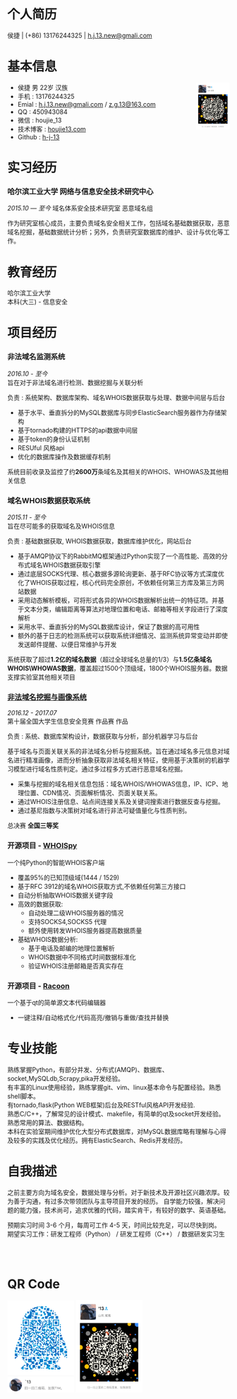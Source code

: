 个人简历
===================
侯捷 | (+86) 13176244325 | h.j.13.new@gmali.com

# 基本信息
<img src="wechat.png" width = "15%" align=right>

- 侯捷 男 22岁 汉族        
- 手机 : 13176244325        
- Emial : h.j.13.new@gmali.com  / z.g.13@163.com      
- QQ : 450943084
- 微信 : houjie_13
- 技术博客 : [houjie13.com](http://houjie13.com/)
- Github : [h-j-13](https://github.com/h-j-13)

# 实习经历
### 哈尔滨工业大学 网络与信息安全技术研究中心       
*2015.10 — 至今*
域名体系安全技术研究室 恶意域名组   

作为研究室核心成员，主要负责域名安全相关工作，包括域名基础数据获取，恶意域名挖掘，基础数据统计分析；另外，负责研究室数据库的维护、设计与优化等工作。

# 教育经历
哈尔滨工业大学     
本科(大三) - 信息安全              

# 项目经历

### 非法域名监测系统

*2016.10 - 至今*      
旨在对于非法域名进行检测、数据挖掘与关联分析      

负责 : 系统架构、数据库架构、域名WHOIS数据获取与处理、数据中间层与后台     

- 基于水平、垂直拆分的MySQL数据库与同步ElasticSearch服务器作为存储架构
- 基于tornado构建的HTTPS的api数据中间层
- 基于token的身份认证机制
- RESUful 风格api
- 优化的数据库操作及数据缓存机制

系统目前收录及监控了约**2600万**条域名及其相关的WHOIS、WHOWAS及其他相关信息

### 域名WHOIS数据获取系统

*2015.11 - 至今*              
旨在尽可能多的获取域名及WHOIS信息     

负责 : 基础数据获取, WHOIS数据获取，数据库维护优化，网站后台       

- 基于AMQP协议下的RabbitMQ框架通过Python实现了一个高性能、高效的分布式域名WHOIS数据获取引擎
- 通过底层SOCKS代理、核心数据多源轮询更新、基于RFC协议等方式深度优化了WHOIS获取过程，核心代码完全原创，不依赖任何第三方库及第三方网站数据
- 采用动态解析模板，可将形式各异的WHOIS数据解析出统一的特征项。并基于文本分类，编辑距离等算法对地理位置和电话、邮箱等相关字段进行了深度解析
- 采用水平、垂直拆分的MySQL数据库设计，保证了数据的高可用性
- 额外的基于日志的检测系统可以获取系统详细情况、监测系统异常变动并即使发送邮件提醒、以便日常维护与开发

系统获取了超过**1.2亿的域名数据**（超过全球域名总量的1/3）与**1.5亿条域名WHOIS\WHOWAS数据**，覆盖超过1500个顶级域，1800个WHOIS服务器。数据支撑实验室其他相关项目

### [非法域名挖掘与画像系统](https://github.com/h-j-13/Malicious_Domain_Whois)

*2016.12 - 2017.07*     
第十届全国大学生信息安全竞赛 作品赛 作品       

负责 : 系统、数据库架构设计，数据获取与分析，部分机器学习与后台

基于域名与页面关联关系的非法域名分析与挖掘系统。旨在通过域名多元信息对域名进行精准画像，进而分析抽象获取非法域名相关特征，使用基于决策树的机器学习模型进行域名性质判定。通过多过程多方式进行恶意域名挖掘。

- 采集与挖掘的域名相关信息包括：域名WHOIS/WHOWAS信息，IP、ICP、地理位置、CDN情况、页面解析情况、页面关联关系。
- 通过WHOIS注册信息、站点间连接关系及关键词搜索进行数据反查与挖掘。
- 通过基尼指数与决策树对域名进行非法可疑值量化与性质判别。

总决赛 **全国三等奖**

### 开源项目 - [WHOISpy](https://github.com/h-j-13/WHOISpy)
一个纯Python的智能WHOIS客户端

* 覆盖95%的已知顶级域(1444 / 1529)
* 基于RFC 3912的域名WHOIS获取方式,不依赖任何第三方接口
* 自动分析抽取WHOIS数据关键字段
* 高效的数据获取:
    * 自动处理二级WHOIS服务器的情况
    * 支持SOCKS4,SOCKS5 代理
    * 额外使用转发WHOIS服务器提高数据质量
* 基础WHOIS数据分析:
    * 基于电话及邮编的地理位置解析
    * WHOIS数据中不同格式时间数据标准化
    * 验证WHOIS注册邮箱是否真实存在

### 开源项目 - [Racoon](https://github.com/h-j-13/Racoon)
一个基于qt的简单源文本代码编辑器     

* 一键注释/自动格式化/代码高亮/撤销与重做/查找并替换


# 专业技能

熟练掌握Python，有部分并发、分布式(AMQP)、数据库、socket,MySQLdb,Scrapy,pika开发经验。        
有丰富的Linux使用经验，熟练掌握git、vim、linux基本命令与配置经验。熟悉shell脚本。     
有tornado,flask(Python WEB框架)后台及RESTful风格API开发经验.             
熟悉C/C++，了解常见的设计模式、makefile，有简单的qt及socket开发经验。      
熟悉常用的算法、数据结构。        
本科在实验室期间维护优化大型分布式数据库，对MySQL数据库略有理解与心得及较多的实践及优化经历。拥有ElasticSearch、Redis开发经历。        

# 自我描述

之前主要方向为域名安全，数据处理与分析。对于新技术及开源社区兴趣浓厚。较为善于沟通，有过多次带领团队与主导项目开发的经历。
自学能力较强，解决问题的能力强，技术尚可，追求优雅的代码，踏实肯干，有较好的数学、英语基础。

预期实习时间 3-6 个月，每周可工作 4-5 天，时间比较充足，可以尽快到岗。        
期望实习工作：研发工程师（Python） / 研发工程师（C++） / 数据研发实习生

<br></br>

# QR Code
<img src="tim.png" width = "30%">
<img src="wechat.png" width = "30%">

